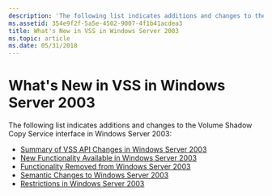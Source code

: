 ```yaml
---
description: 'The following list indicates additions and changes to the Volume Shadow Copy Service interface in Windows Server 2003:'
ms.assetid: 354e9f2f-5a5e-4502-9007-4f1b41acdea3
title: What's New in VSS in Windows Server 2003
ms.topic: article
ms.date: 05/31/2018
---
```


# What's New in VSS in Windows Server 2003

The following list indicates additions and changes to the Volume Shadow Copy Service interface in Windows Server 2003:

-   [Summary of VSS API Changes in Windows Server 2003](summary-of-vss-api-changes-in-the-current-release.md)
-   [New Functionality Available in Windows Server 2003](new-functionality-available-in-the-current-release.md)
-   [Functionality Removed from Windows Server 2003](functionality-removed-from-the-current-release.md)
-   [Semantic Changes to Windows Server 2003](semantic-changes-to-the-current-release.md)
-   [Restrictions in Windows Server 2003](restrictions-in-the-current-release-of-vss.md)

 

 



